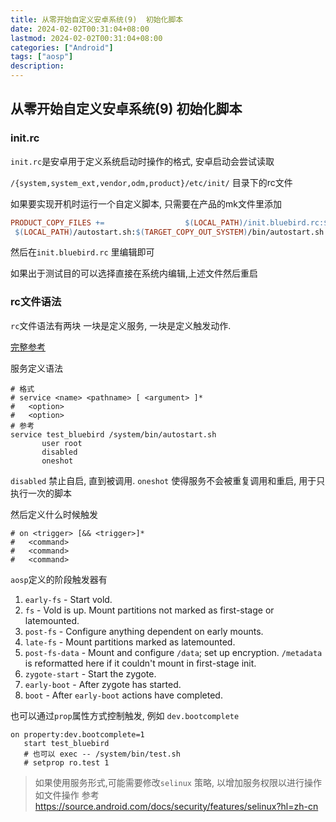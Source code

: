 ```yaml
---
title: 从零开始自定义安卓系统(9)  初始化脚本
date: 2024-02-02T00:31:04+08:00
lastmod: 2024-02-02T00:31:04+08:00
categories: ["Android"]
tags: ["aosp"]
description:
---
```

## 从零开始自定义安卓系统(9)  初始化脚本

### init.rc

`init.rc`是安卓用于定义系统启动时操作的格式, 安卓启动会尝试读取

`/{system,system_ext,vendor,odm,product}/etc/init/` 目录下的rc文件



如果要实现开机时运行一个自定义脚本, 只需要在产品的mk文件里添加

```makefile
PRODUCT_COPY_FILES +=                  $(LOCAL_PATH)/init.bluebird.rc:$(TARGET_COPY_OUT_VENDOR)/etc/init/init.bluebird.rc
 $(LOCAL_PATH)/autostart.sh:$(TARGET_COPY_OUT_SYSTEM)/bin/autostart.sh
```

然后在`init.bluebird.rc` 里编辑即可

如果出于测试目的可以选择直接在系统内编辑,上述文件然后重启



### rc文件语法

`rc`文件语法有两块 一块是定义服务, 一块是定义触发动作.

[完整参考](https://android.googlesource.com/platform/system/core/+/master/init/README.md)



服务定义语法  

```
# 格式
# service <name> <pathname> [ <argument> ]*
#   <option>
#   <option>
# 参考
service test_bluebird /system/bin/autostart.sh
       user root 
       disabled
       oneshot
```

`disabled` 禁止自启, 直到被调用. `oneshot` 使得服务不会被重复调用和重启, 用于只执行一次的脚本



然后定义什么时候触发

```
# on <trigger> [&& <trigger>]*
#   <command>
#   <command>
#   <command>
```

 `aosp`定义的阶段触发器有 

1. `early-fs` - Start vold.
2. `fs` - Vold is up. Mount partitions not marked as first-stage or latemounted.
3. `post-fs` - Configure anything dependent on early mounts.
4. `late-fs` - Mount partitions marked as latemounted.
5. `post-fs-data` - Mount and configure `/data`; set up encryption. `/metadata` is reformatted here if it couldn't mount in first-stage init.
6. `zygote-start` - Start the zygote.
7. `early-boot` - After zygote has started.
8. `boot` - After `early-boot` actions have completed.



也可以通过`prop`属性方式控制触发, 例如 `dev.bootcomplete`

```
on property:dev.bootcomplete=1
   start test_bluebird
   # 也可以 exec -- /system/bin/test.sh
   # setprop ro.test 1 
```





> 如果使用服务形式,可能需要修改`selinux` 策略, 以增加服务权限以进行操作 如文件操作  参考 https://source.android.com/docs/security/features/selinux?hl=zh-cn 



